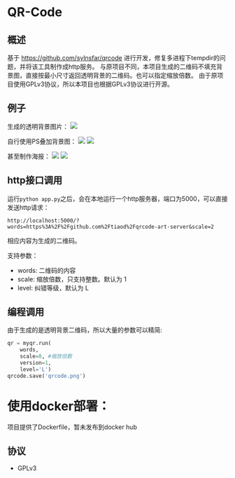 # QR-Code

## 概述

基于 https://github.com/sylnsfar/qrcode 进行开发，修复多进程下tempdir的问题，并将该工具制作成http服务。
与原项目不同，本项目生成的二维码不填充背景图，直接按最小尺寸返回透明背景的二维码。也可以指定缩放倍数。
由于原项目使用GPLv3协议，所以本项目也根据GPLv3协议进行开源。

## 例子
生成的透明背景图片：
![](https://github.com/tiaod/qrcode-art-server/blob/master/example/qrcode.jpg)

自行使用PS叠加背景图：
![](https://github.com/tiaod/qrcode-art-server/blob/master/example/avatar1.jpg)
![](https://github.com/tiaod/qrcode-art-server/blob/master/example/avatar2.jpg)

甚至制作海报：
![](https://github.com/tiaod/qrcode-art-server/blob/master/example/gift.jpg)
![](https://github.com/tiaod/qrcode-art-server/blob/master/example/poster.jpg)


## http接口调用
运行`python app.py`之后，会在本地运行一个http服务器，端口为5000，可以直接发送http请求：
```
http://localhost:5000/?words=https%3A%2F%2Fgithub.com%2Ftiaod%2Fqrcode-art-server&scale=2
```
相应内容为生成的二维码。

支持参数：
- words: 二维码的内容
- scale: 缩放倍数，只支持整数。默认为 1
- level: 纠错等级，默认为 L


## 编程调用
由于生成的是透明背景二维码，所以大量的参数可以精简:
```python
qr = myqr.run(
	words,
    scale=8, #缩放倍数
    version=1,
    level='L')
qrcode.save('qrcode.png')
```

# 使用docker部署：
项目提供了Dockerfile，暂未发布到docker hub
​
## 协议
* GPLv3
